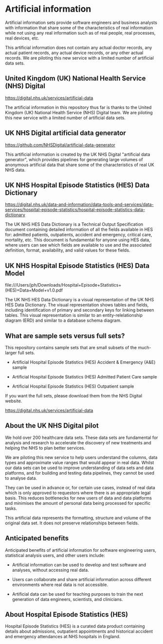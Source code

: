 # Artificial information

Artificial information sets provide software engineers and business analysts
with information that share some of the characteristics of real information
while not using any real information such as of real people, real processes,
real devices, etc.

This artificial information does not contain any actual doctor records, any
actual patient records, any actual device records, or any other actual records.
 We are piloting this new
service with a limited number of artificial data sets.

## United Kingdom (UK) National Health Service (NHS) Digital

<https://digital.nhs.uk/services/artificial-data>

The artificial information in this repository thus far is thanks to the United
Kingdom (UK) National Health Service (NHS) Digital team. We are piloting this
new service with a limited number of artificial data sets.

## UK NHS Digital artificial data generator

<https://github.com/NHSDigital/artificial-data-generator>

This artificial information is created by the UK NHS Digital "artificial data
generator", which provides pipelines for generating large volumes of anonymous
artificial data that share some of the characteristics of real UK NHS data.

## UK NHS Hospital Episode Statistics (HES) Data Dictionary

<https://digital.nhs.uk/data-and-information/data-tools-and-services/data-services/hospital-episode-statistics/hospital-episode-statistics-data-dictionary>

The UK NHS HES Data Dictionary is a Technical Output Specification document
containing detailed information of all the fields available in HES for: admitted
patients,  outpatients, accident and emergency, critical care, mortality, etc.
This document is fundamental for anyone using HES data, where users can see
which fields are available to use and the associated definition, format,
availability, and valid values for these fields.

## UK NHS Hospital Episode Statistics (HES) Data Model

file:///Users/jph/Downloads/Hospital+Episode+Statistics+(HES)+Data+Model+v1.0.pdf

The UK NHS HES Data Dictionary is a visual representation of the UK NHS HES Data
Dictionary. The visual representation shows tables and fields, including
identification of primary and secondary keys for linking between tables. This
visual representation is similar to an entity-relelationship diagram (ERD) and
similar to a database schema diagram.

## What are sample sets versus full sets?

This repository contains sample sets that are small subsets of the much-larger full sets.

* Artificial Hospital Episode Statistics (HES) Accident & Emergency (A&E) sample

* Artificial Hospital Episode Statistics (HES) Admitted Patient Care sample

* Artificial Hospital Episode Statistics (HES) Outpatient sample

If you want the full sets, please download them from the NHS Digital website.

<https://digital.nhs.uk/services/artificial-data>

## About the UK NHS Digital pilot

We hold over 200 healthcare data sets. These data sets are fundamental for
analysis and research to accelerate the discovery of new treatments and helping
the NHS to plan better services.

We are piloting this new service to help users understand the columns, data
types and approximate value ranges that would appear in real data. Whilst our
data sets can be used to improve understanding of data sets and data platforms,
and for building and testing data pipelines, they cannot be used to analyse
data.

They can be used in advance or, for certain use cases, instead of real data
which is only approved to requestors where there is an appropriate legal basis.
This reduces bottlenecks for new users of data and data platforms and minimises
the amount of personal data being processed for specific tasks.

This artificial data represents the formatting, structure and volume of the
original data set. It does not preserve relationships between fields.

## Anticipated benefits

Anticipated benefits of artificial information for software engineering users,
statistical analysis users, and other users include:

* Artificial information can be used to develop and test software and analyses,
  without accessing real data.

* Users can collaborate and share artificial information across different
  environments where real data is not accessible.

* Artificial data can be used for teaching purposes to train the next generation
  of data engineers, scientists, and clinicians.

## About Hospital Episode Statistics (HES)

Hospital Episode Statistics (HES) is a curated data product containing details
about admissions, outpatient appointments and historical accident and emergency
attendances at NHS hospitals in England.
